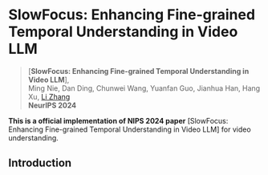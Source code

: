 # SlowFocus: Enhancing Fine-grained Temporal Understanding in Video LLM

> [**SlowFocus: Enhancing Fine-grained Temporal Understanding in Video LLM**],            
> Ming Nie, Dan Ding, Chunwei Wang, Yuanfan Guo, Jianhua Han, Hang Xu, [Li Zhang](https://lzrobots.github.io)  
> **NeurIPS 2024**

**This is a official implementation of NIPS 2024 paper** [SlowFocus: Enhancing Fine-grained Temporal Understanding in Video LLM] for video understanding.



## Introduction
